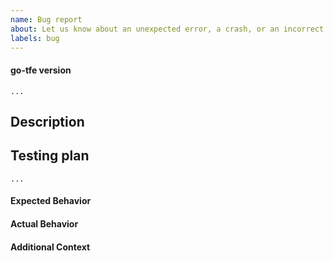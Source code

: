 ```yaml
---
name: Bug report
about: Let us know about an unexpected error, a crash, or an incorrect behavior.
labels: bug
---
```


<!--
Hi there,

Thank you for opening an issue! Please note that we try to keep the this issue
tracker reserved for bug reports and feature requests related to the go-tfe API
wrapper. If you know your issue relates to the Terraform Cloud/Enterprise
platform itself, please contact tf-cloud@hashicorp.support. For general usage
questions, please post to our community forum: https://discuss.hashicorp.com.
-->

#### go-tfe version
<!---
What version of go-tfe are you using?
-->
```plaintext
...
```

## Description
<!-- Describe what's happening. -->

## Testing plan
<!--
1.  _Describe how to replicate_
1.  _the conditions under which your code performs its purpose,_
1.  _including example code to run where necessary._
-->
```plaintext
...
```

#### Expected Behavior
<!--
What should have happened?
-->

#### Actual Behavior
<!--
What actually happened?
-->

#### Additional Context
<!--
Is there anything atypical about your situation that we should know? For
example: is Terraform running in a wrapper script or in a CI system? Are you
passing any unusual command line options or environment variables to opt-in to
non-default behavior?
-->
